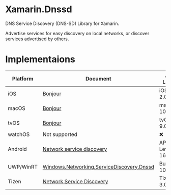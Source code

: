 # Xamarin.Dnssd
DNS Service Discovery (DNS-SD) Library for Xamarin.

Advertise services for easy discovery on local networks, or discover services advertised by others.

# Implementaions
|Platform|Document|API Level|
|-|-|-|
|iOS|[Bonjour](https://developer.apple.com/documentation/foundation/bonjour)|iOS 2.0+|
|macOS|[Bonjour](https://developer.apple.com/documentation/foundation/bonjour)|macOS 10.2+|
|tvOS|[Bonjour](https://developer.apple.com/documentation/foundation/bonjour)|tvOS 9.0+|
|watchOS|Not supported|❌|
|Android|[Network service discovery](https://developer.android.com/training/connect-devices-wirelessly/nsd)|API Level 16+|
|UWP/WinRT|[Windows.Networking.ServiceDiscovery.Dnssd](https://docs.microsoft.com/en-us/uwp/api/windows.networking.servicediscovery.dnssd)|Build 10240+|
|Tizen|[Network Service Discovery](https://docs.tizen.org/application/native/guides/connectivity/nsd/)|Tizen 3.0+|
